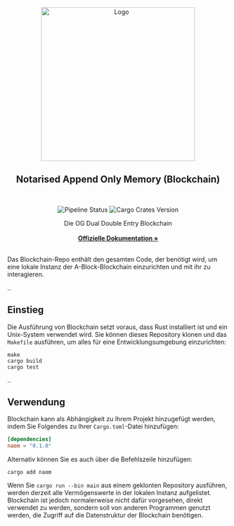 <div align="center">
  <a>
    <img src="https://github.com/ABlockOfficial/Chain/blob/develop/assets/hero.svg" alt="Logo" style="width: 350px">
  </a>

  <h2 align="center">Notarised Append Only Memory (Blockchain)</h2> <div style="height:30px"></div>

  <div>
  <img src="https://img.shields.io/github/actions/workflow/status/ABlockOfficial/Chain/rust.yml" alt="Pipeline Status" style="display:inline-block"/>
  <img src="https://img.shields.io/crates/v/naom" alt="Cargo Crates Version" style="display:inline-block" />
  </div>

  <p align="center">
    Die OG Dual Double Entry Blockchain
    <br />
    <br />
    <a href="https://a-block.io"><strong>Offizielle Dokumentation »</strong></a>
    <br />
    <br />
  </p>
</div>

Das Blockchain-Repo enthält den gesamten Code, der benötigt wird, um eine lokale Instanz der A-Block-Blockchain einzurichten und mit ihr zu interagieren.

..

## Einstieg

Die Ausführung von Blockchain setzt voraus, dass Rust installiert ist und ein Unix-System verwendet wird. Sie können dieses Repository klonen und das `Makefile` ausführen, um alles für eine Entwicklungsumgebung einzurichten:

```
make
cargo build
cargo test
```

..

## Verwendung

Blockchain kann als Abhängigkeit zu Ihrem Projekt hinzugefügt werden, indem Sie Folgendes zu Ihrer `Cargo.toml`-Datei hinzufügen:

```toml
[dependencies]
naom = "0.1.0"
```

Alternativ können Sie es auch über die Befehlszeile hinzufügen:

```
cargo add naom
```

Wenn Sie `cargo run --bin main` aus einem geklonten Repository ausführen, werden derzeit alle Vermögenswerte in der lokalen Instanz aufgelistet. Blockchain ist jedoch normalerweise nicht dafür vorgesehen, direkt verwendet zu werden, sondern soll von anderen Programmen genutzt werden, die Zugriff auf die Datenstruktur der Blockchain benötigen.
